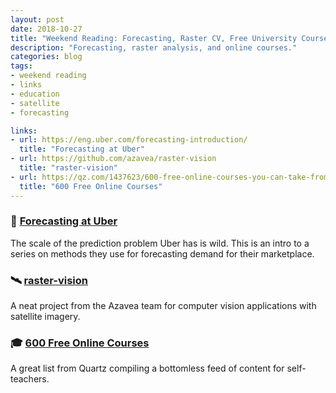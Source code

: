 ```yaml
---
layout: post
date: 2018-10-27
title: "Weekend Reading: Forecasting, Raster CV, Free University Courses"
description: "Forecasting, raster analysis, and online courses."
categories: blog
tags:
- weekend reading
- links
- education
- satellite
- forecasting

links:
- url: https://eng.uber.com/forecasting-introduction/
  title: "Forecasting at Uber"
- url: https://github.com/azavea/raster-vision
  title: "raster-vision"
- url: https://qz.com/1437623/600-free-online-courses-you-can-take-from-universities-worldwide/
  title: "600 Free Online Courses"
---
```


### 🔮 [Forecasting at Uber](https://eng.uber.com/forecasting-introduction/ "Forecasting at Uber")

The scale of the prediction problem Uber has is wild. This is an intro to a series on methods they use for forecasting demand for their marketplace.

### 🛰 [raster-vision](https://github.com/azavea/raster-vision "raster-vision")

A neat project from the Azavea team for computer vision applications with satellite imagery.

### 🎓 [600 Free Online Courses](https://qz.com/1437623/600-free-online-courses-you-can-take-from-universities-worldwide/ "600 Free Online Courses")

A great list from Quartz compiling a bottomless feed of content for self-teachers.
